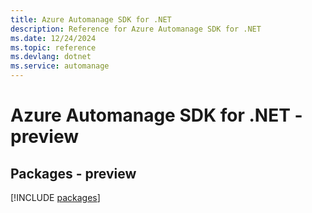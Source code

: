 ```yaml
---
title: Azure Automanage SDK for .NET
description: Reference for Azure Automanage SDK for .NET
ms.date: 12/24/2024
ms.topic: reference
ms.devlang: dotnet
ms.service: automanage
---
```

# Azure Automanage SDK for .NET - preview
## Packages - preview
[!INCLUDE [packages](automanage-index.md)]